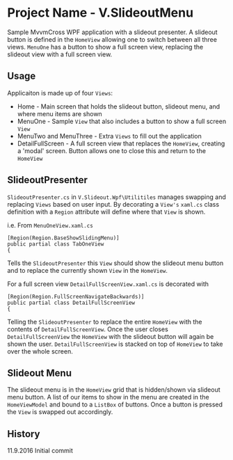 # Project Name - V.SlideoutMenu

Sample MvvmCross WPF application with a slideout presenter. A slideout button is defined in the `HomeView` allowing one to switch between all three views. `MenuOne` has a button to show a full screen view, replacing the slideout view with a full screen view.


## Usage

Applicaiton is made up of four `Views`:
* Home - Main screen that holds the slideout button, slideout menu, and where menu items are shown
* MenuOne - Sample `View` that also includes a button to show a full screen `View`
* MenuTwo and MenuThree - Extra `Views` to fill out the application
* DetailFullScreen - A full screen view that replaces the `HomeView`, creating a 'modal' screen.  Button allows one to close this and return to the `HomeView`

## SlideoutPresenter
`SlideoutPresenter.cs` in `V.Slideout.Wpf\Utilitiles` manages swapping and replacing `Views` based on user input.  By decorating a `View's` `xaml.cs` class definition with a `Region` attribute will define where that `View` is shown.

i.e. From `MenuOneView.xaml.cs`
```
[Region(Region.BaseShowSlidingMenu)]
public partial class TabOneView
{
```
Tells the `SlideoutPresenter` this `View` should show the slideout menu button and to replace the currently shown `View` in the `HomeView`.

For a full screen view `DetailFullScreenView.xaml.cs` is decorated with 
```
[Region(Region.FullScreenNavigateBackwards)]
public partial class DetailFullScreenView
{
``` 
Telling the `SlideoutPresenter` to replace the entire `HomeView` with the contents of `DetailFullScreenView`.  Once the user closes `DetailFullScreenView` the `HomeView` with the slideout button will again be shown the user.  `DetailFullScreenView` is stacked on top of `HomeView` to take over the whole screen.

## Slideout Menu
The slideout menu is in the `HomeView` grid that is hidden/shown via slideout menu button.  A list of our items to show in the menu are created in the `HomeViewModel` and bound to a `ListBox` of buttons.  Once a button is pressed the `View` is swapped out accordingly.

## History

11.9.2016 Initial commit

